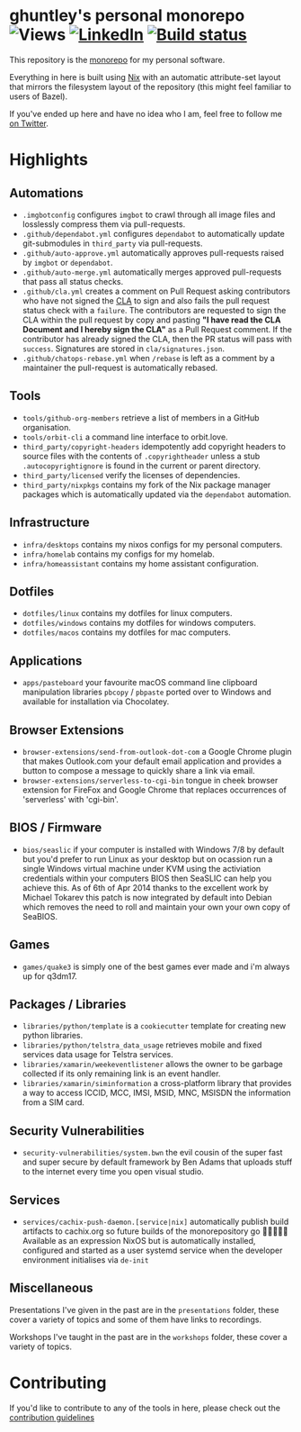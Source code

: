 # ghuntley's personal monorepo ![Views](https://komarev.com/ghpvc/?username=ghuntley) [![LinkedIn](https://img.shields.io/badge/-LinkedIn-5c5c5c?&logo=Linkedin&?logoColor=white&link=https://www.linkedin.com/in/geoffreyhuntley/)](https://www.linkedin.com/in/geoffreyhuntley/) [![Build status](https://badge.buildkite.com/fbb4651d19a95536f66c81d35a50be02d9a04a1f40ff979f25.svg)](https://buildkite.com/ghuntley/ghuntley)


This repository is the [monorepo][] for my personal software.

Everything in here is built using [Nix][] with an automatic attribute-set layout
that mirrors the filesystem layout of the repository (this might feel familiar
to users of Bazel).

If you've ended up here and have no idea who I am, feel free to follow me [on
Twitter][].

# Highlights

## Automations

* `.imgbotconfig` configures `imgbot` to crawl through all image files and losslessly compress them via pull-requests.
* `.github/dependabot.yml` configures `dependabot` to automatically update git-submodules in `third_party` via pull-requests.
* `.github/auto-approve.yml` automatically approves pull-requests raised by `imgbot` or `dependabot`.
* `.github/auto-merge.yml` automatically merges approved pull-requests that pass all status checks.
* `.github/cla.yml` creates a comment on Pull Request asking contributors who have not signed the [CLA][] to sign and also fails the pull request status check with a `failure`. The contributors are requested to sign the CLA within the pull request by copy and pasting **"I have read the CLA Document and I hereby sign the CLA"** as a Pull Request comment. If the contributor has already signed the CLA, then the PR status will pass with `success`. Signatures are stored in `cla/signatures.json`.
* `.github/chatops-rebase.yml` when `/rebase` is left as a comment by a maintainer the pull-request is automatically rebased. 

## Tools

* `tools/github-org-members` retrieve a list of members in a GitHub organisation.
* `tools/orbit-cli` a command line interface to orbit.love.
* `third_party/copyright-headers` idempotently add copyright headers to source files with the contents of `.copyrightheader` unless a stub `.autocopyrightignore` is found in the current or parent directory.
* `third_party/licensed` verify the licenses of dependencies.
* `third_party/nixpkgs` contains my fork of the Nix package manager packages which is automatically updated via the `dependabot` automation.

## Infrastructure

* `infra/desktops` contains my nixos configs for my personal computers.
* `infra/homelab` contains my configs for my homelab.
* `infra/homeassistant` contains my home assistant configuration.

## Dotfiles

* `dotfiles/linux` contains my dotfiles for linux computers.
* `dotfiles/windows` contains my dotfiles for windows computers.
* `dotfiles/macos` contains my dotfiles for mac computers.

## Applications

* `apps/pasteboard` your favourite macOS command line clipboard manipulation libraries `pbcopy` / `pbpaste` ported over to Windows and available for installation via Chocolatey.

## Browser Extensions

* `browser-extensions/send-from-outlook-dot-com` a Google Chrome plugin that makes Outlook.com your default email application and provides a button to compose a message to quickly share a link via email.
* `browser-extensions/serverless-to-cgi-bin` tongue in cheek browser extension for FireFox and Google Chrome that replaces occurrences of 'serverless' with 'cgi-bin'.

## BIOS / Firmware

* `bios/seaslic` if your computer is installed with Windows 7/8 by default but you'd prefer to run Linux as your desktop but on ocassion run a single Windows virtual machine under KVM using the activiation credentials within your computers BIOS then SeaSLIC can help you achieve this. As of 6th of Apr 2014 thanks to the excellent work by Michael Tokarev this patch is now integrated by default into Debian which removes the need to roll and maintain your own your own copy of SeaBIOS.

## Games

* `games/quake3` is simply one of the best games ever made and i'm always up for q3dm17.

## Packages / Libraries

* `libraries/python/template` is a `cookiecutter` template for creating new python libraries.
* `libraries/python/telstra_data_usage` retrieves mobile and fixed services data usage for Telstra services.
* `libraries/xamarin/weekeventlistener` allows the owner to be garbage collected if its only remaining link is an event handler.
* `libraries/xamarin/siminformation` a cross-platform library that provides a way to access ICCID, MCC, IMSI, MSID, MNC, MSISDN the information from a SIM card.

## Security Vulnerabilities

* `security-vulnerabilities/system.bwn` the evil cousin of the super fast and super secure by default framework by Ben Adams that uploads stuff to the internet every time you open visual studio.

## Services

* `services/cachix-push-daemon.[service|nix]` automatically publish build artifacts to cachix.org so future builds of the monorepository go 🚀🚀🚀🚀🚀 Available as an expression NixOS but is automatically installed, configured and started as a user systemd service when the developer environment initialises via `de-init`

## Miscellaneous

Presentations I've given in the past are in the `presentations` folder, these cover a variety of topics and some of them have links to recordings.

Workshops I've taught in the past are in the `workshops` folder, these cover a variety of topics.

# Contributing

If you'd like to contribute to any of the tools in here, please check out the [contribution guidelines](/tree/docs/CONTRIBUTING.md)

[CLA]: CLA/README.md
[monorepo]: https://en.wikipedia.org/wiki/Monorepo
[Nix]: https://nixos.org/nix
[on Twitter]: https://twitter.com/geoffreyhuntley
